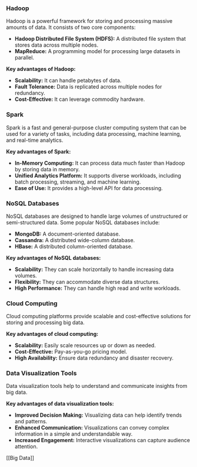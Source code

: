 
### Hadoop

Hadoop is a powerful framework for storing and processing massive amounts of data. It consists of two core components:

- **Hadoop Distributed File System (HDFS):** A distributed file system that stores data across multiple nodes.
- **MapReduce:** A programming model for processing large datasets in parallel.

**Key advantages of Hadoop:**

- **Scalability:** It can handle petabytes of data.
- **Fault Tolerance:** Data is replicated across multiple nodes for redundancy.
- **Cost-Effective:** It can leverage commodity hardware.

### Spark

Spark is a fast and general-purpose cluster computing system that can be used for a variety of tasks, including data processing, machine learning, and real-time analytics.

**Key advantages of Spark:**

- **In-Memory Computing:** It can process data much faster than Hadoop by storing data in memory.
- **Unified Analytics Platform:** It supports diverse workloads, including batch processing, streaming, and machine learning.
- **Ease of Use:** It provides a high-level API for data processing.

### NoSQL Databases

NoSQL databases are designed to handle large volumes of unstructured or semi-structured data. Some popular NoSQL databases include:

- **MongoDB:** A document-oriented database.
- **Cassandra:** A distributed wide-column database.
- **HBase:** A distributed column-oriented database.

**Key advantages of NoSQL databases:**

- **Scalability:** They can scale horizontally to handle increasing data volumes.
- **Flexibility:** They can accommodate diverse data structures.
- **High Performance:** They can handle high read and write workloads.

### Cloud Computing

Cloud computing platforms provide scalable and cost-effective solutions for storing and processing big data.

**Key advantages of cloud computing:**

- **Scalability:** Easily scale resources up or down as needed.
- **Cost-Effective:** Pay-as-you-go pricing model.
- **High Availability:** Ensure data redundancy and disaster recovery.

### Data Visualization Tools

Data visualization tools help to understand and communicate insights from big data.

**Key advantages of data visualization tools:**

- **Improved Decision Making:** Visualizing data can help identify trends and patterns.
- **Enhanced Communication:** Visualizations can convey complex information in a simple and understandable way.
- **Increased Engagement:** Interactive visualizations can capture audience attention.


[[Big Data]]
